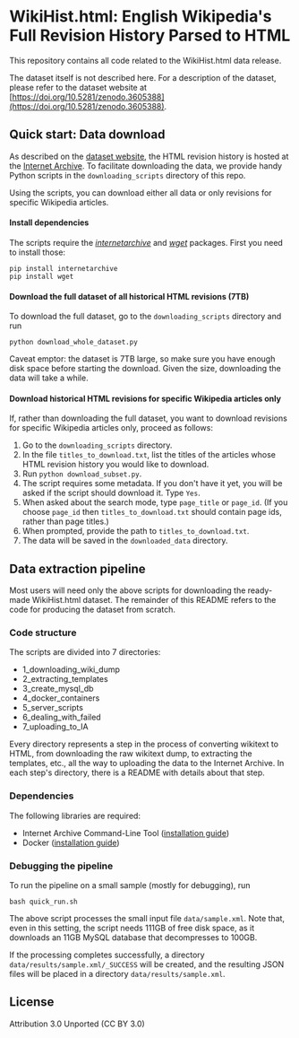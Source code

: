 # WikiHist.html: English Wikipedia's Full Revision History Parsed to HTML

This repository contains all code related to the WikiHist.html data release.

The dataset itself is not described here. For a description of the dataset, please refer to the dataset website at [https://doi.org/10.5281/zenodo.3605388](https://doi.org/10.5281/zenodo.3605388).


## Quick start: Data download

As described on the [dataset website](https://doi.org/10.5281/zenodo.3605388), the HTML revision history is hosted at the [Internet Archive](https://archive.org/details/enwiki_history_html).
To facilitate downloading the data, we provide handy Python scripts in the `downloading_scripts` directory of this repo.

Using the scripts, you can download either all data or only revisions for specific Wikipedia articles.


#### Install dependencies

The scripts require the [_internetarchive_](https://archive.org/services/docs/api/internetarchive/installation.html) and [_wget_](http://bitbucket.org/techtonik/python-wget/) packages. First you need to install those:
```
pip install internetarchive
pip install wget
```

#### Download the full dataset of all historical HTML revisions (7TB)

To download the full dataset, go to the `downloading_scripts` directory and run
```
python download_whole_dataset.py
```
Caveat emptor: the dataset is 7TB large, so make sure you have enough disk space before starting the download. Given the size, downloading the data will take a while.


#### Download historical HTML revisions for specific Wikipedia articles only

If, rather than downloading the full dataset, you want to download revisions for specific Wikipedia articles only, proceed as follows:

1. Go to the `downloading_scripts` directory.
2. In the file `titles_to_download.txt`, list the titles of the articles whose HTML revision history you would like to download.
3. Run `python download_subset.py`.
4. The script requires some metadata. If you don't have it yet, you will be asked if the script should download it. Type `Yes`.
5. When asked about the search mode, type `page_title` or `page_id`. (If you choose `page_id` then `titles_to_download.txt` should contain page ids, rather than page titles.)
6. When prompted, provide the path to `titles_to_download.txt`.
7. The data will be saved in the `downloaded_data` directory.



## Data extraction pipeline

Most users will need only the above scripts for downloading the ready-made WikiHist.html dataset.
The remainder of this README refers to the code for producing the dataset from scratch.

### Code structure

The scripts are divided into 7 directories:

* 1_downloading_wiki_dump
* 2_extracting_templates
* 3_create_mysql_db
* 4_docker_containers
* 5_server_scripts
* 6_dealing_with_failed
* 7_uploading_to_IA

Every directory represents a step in the process of converting wikitext to HTML, from downloading the raw wikitext dump, to extracting the templates, etc., all the way to uploading the data to the Internet Archive.
In each step's directory, there is a README with details about that step.


### Dependencies

The following libraries are required:
* Internet Archive Command-Line Tool ([installation guide](https://archive.org/services/docs/api/internetarchive/installation.html))
* Docker ([installation guide](https://docs.docker.com/v17.12/install/))


### Debugging the pipeline

To run the pipeline on a small sample (mostly for debugging), run
```
bash quick_run.sh
```

The above script processes the small input file `data/sample.xml`. Note that, even in this setting, the script needs 111GB of free disk space, as it downloads an 11GB MySQL database that decompresses to 100GB.


If the processing completes successfully, a directory `data/results/sample.xml/_SUCCESS` will be created, and the resulting JSON files will be placed in a directory `data/results/sample.xml`.


## License
Attribution 3.0 Unported (CC BY 3.0)
